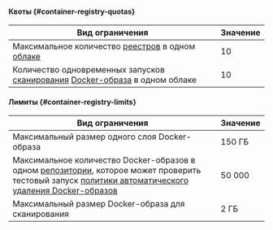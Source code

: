 #### Квоты {#container-registry-quotas}

Вид ограничения | Значение
--- | ---
Максимальное количество [реестров](../container-registry/concepts/registry.md) в одном [облаке](../resource-manager/concepts/resources-hierarchy.md#cloud) | 10
Количество одновременных запусков [сканирования](../container-registry/concepts/vulnerability-scanner.md) [Docker-образа](../container-registry/concepts/docker-image.md) в одном облаке | 10

#### Лимиты {#container-registry-limits}

Вид ограничения | Значение
--- | ---
Максимальный размер одного слоя Docker-образа | 150 ГБ
Максимальное количество Docker-образов в одном [репозитории](../container-registry/concepts/repository.md), которое может проверить тестовый запуск [политики автоматического удаления Docker-образов](../container-registry/concepts/lifecycle-policy.md) | 50 000
Максимальный размер Docker-образа для сканирования | 2 ГБ